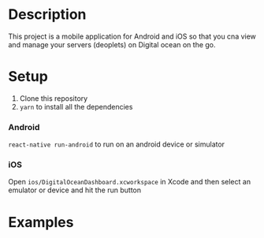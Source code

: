 # Description 
This project is a mobile application for Android and iOS so that you cna view and manage your servers (deoplets) on Digital ocean on the go.

# Setup
1. Clone this repository
1. `yarn` to install all the dependencies

### Android
`react-native run-android` to run on an android device or simulator


### iOS
Open `ios/DigitalOceanDashboard.xcworkspace` in Xcode and then select an emulator or device and hit the run button

# Examples


